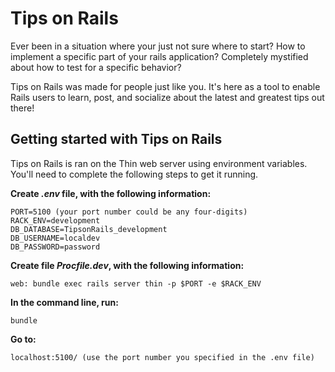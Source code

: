 # Tips on Rails

Ever been in a situation where your just not sure where to start? How to implement a specific part of your rails application? Completely mystified about how to test for a specific behavior?

Tips on Rails was made for people just like you. It's here as a tool to enable Rails users to learn, post, and socialize about the latest and greatest tips out there!

## Getting started with Tips on Rails

Tips on Rails is ran on the Thin web server using environment variables. You'll need to complete the following steps to get it running.

**Create _.env_ file, with the following information:**

    PORT=5100 (your port number could be any four-digits)
    RACK_ENV=development
    DB_DATABASE=TipsonRails_development
    DB_USERNAME=localdev
    DB_PASSWORD=password 

**Create file _Procfile.dev_, with the following information:**

    web: bundle exec rails server thin -p $PORT -e $RACK_ENV

**In the command line, run:**

    bundle 

**Go to:**

    localhost:5100/ (use the port number you specified in the .env file)